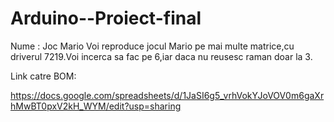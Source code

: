 # Arduino--Proiect-final

Nume : Joc Mario 
Voi reproduce jocul Mario pe mai multe matrice,cu driverul 7219.Voi incerca sa fac pe 6,iar daca nu reusesc raman doar la 3.


Link catre BOM:

https://docs.google.com/spreadsheets/d/1JaSI6g5_vrhVokYJoVOV0m6gaXrhMwBT0pxV2kH_WYM/edit?usp=sharing
